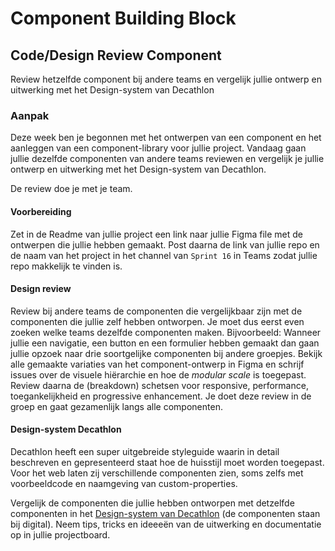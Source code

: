 # Component Building Block

## Code/Design Review Component

Review hetzelfde component bij andere teams en vergelijk jullie ontwerp en uitwerking met het Design-system van Decathlon


### Aanpak

Deze week ben je begonnen met het ontwerpen van een component en het aanleggen van een component-library voor jullie project. Vandaag gaan jullie dezelfde componenten van andere teams reviewen en vergelijk je jullie ontwerp en uitwerking met het Design-system van Decathlon.

De review doe je met je team.


#### Voorbereiding

Zet in de Readme van jullie project een link naar jullie Figma file met de ontwerpen die jullie hebben gemaakt. Post daarna de link van jullie repo en de naam van het project in het channel van `Sprint 16` in Teams zodat jullie repo makkelijk te vinden is.

#### Design review

Review bij andere teams de componenten die vergelijkbaar zijn met de componenten die jullie zelf hebben ontworpen. Je moet dus eerst even zoeken welke teams dezelfde componenten maken. Bijvoorbeeld: Wanneer jullie een navigatie, een button en een formulier hebben gemaakt dan gaan jullie opzoek naar  drie soortgelijke componenten bij andere groepjes. Bekijk alle gemaakte variaties van het component-ontwerp in Figma en schrijf issues over de visuele hiërarchie en hoe de _modular scale_ is toegepast. Review daarna de (breakdown) schetsen voor responsive, performance, toegankelijkheid en progressive enhancement. Je doet deze review in de groep en gaat gezamenlijk langs alle componenten. 

<!-- - **Ontwerpen** Onderzoek variaties voor jouw component met behulp van een _morphological chart_. Bespreek je ideeen met een docent voordat je verder gaat. Als je een GO hebt gekregen werk je verschillende versie van je component uit in Figma. Maak daarna een breakdownschets met de HTML, CSS en JS code voor het component. Schets hoe je responsive, progressive enhancement,  performance en toegankelijkheid toepast. -->

#### Design-system Decathlon

Decathlon heeft een super uitgebreide styleguide waarin in detail beschreven en gepresenteerd staat hoe de huisstijl moet worden toegepast. Voor het web laten zij verschillende componenten zien, soms zelfs met voorbeeldcode en naamgeving van custom-properties.

Vergelijk de componenten die jullie hebben ontworpen met detzelfde componenten in het [Design-system van Decathlon](https://www.decathlon.design/) (de componenten staan bij digital). Neem tips, tricks en ideeeën van de uitwerking en documentatie op in jullie projectboard.


<!-- 
#### Issues toewijzen
Klaar met de reviews? Ga dan samen aan de slag met de issues die jullie hebben ontvangen en todo.
1. Bekijk samen met jullie mentor de issues die jullie zelf hebben ontvangen. Vraag waar nodig toelichting.
2. Overleg met elkaar wie welke issue gaat oppakken. Assign vervolgens een issue aan het teamlid die deze taak gaat oppakken.
3. Klaar? Je kunt nu individueel de issues die jou zijn toegewezen gaan oplossen. Sluit de issues wanneer opgelost met een duidelijke toelichting wat je hebt gedaan en de bijbehorende commit.   
-->
